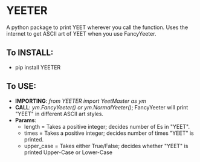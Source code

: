 # YEETER

A python package to print YEET wherever you call the function.
Uses the internet to get ASCII art of YEET when you use FancyYeeter.

## To INSTALL:
- pip install YEETER

## To USE:
- **IMPORTING**: _from YEETER import YeetMaster as ym_
- **CALL**: _ym.FancyYeeter() or ym.NormalYeeter()_; FancyYeeter will print "YEET" in different ASCII art styles.
- **Params**:
    * length = Takes a positive integer; decides number of Es in "YEET".
    * times = Takes a positive integer; decides number of times "YEET" is printed.
    * upper_case = Takes either True/False; decides whether "YEET" is printed Upper-Case or Lower-Case
        
